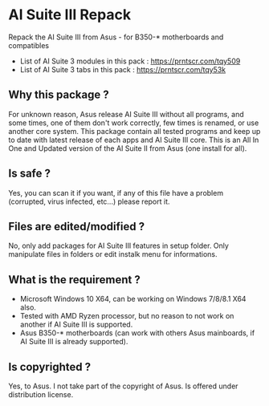 # AI Suite III Repack
Repack the AI Suite III from Asus - for B350-* motherboards and compatibles

- List of AI Suite 3 modules in this pack : https://prntscr.com/tqy509
- List of AI Suite 3 tabs in this pack : https://prntscr.com/tqy53k
 
## Why this package ?
For unknown reason, Asus release AI Suite III without all programs, and some times, one of them don't work correctly, few times is renamed, or use another core system. This package contain all tested programs and keep up to date with latest release of each apps and AI Suite III core. This is an All In One and Updated version of the AI Suite II from Asus (one install for all).

## Is safe ?
Yes, you can scan it if you want, if any of this file have a problem (corrupted, virus infected, etc...) please report it.

## Files are edited/modified ?
No, only add packages for AI Suite III features in setup folder. Only manipulate files in folders or edit instalk menu for informations.

## What is the requirement ?
* Microsoft Windows 10 X64, can be working on Windows 7/8/8.1 X64 also.
* Tested with AMD Ryzen processor, but no reason to not work on another if AI Suite III is supported.
* Asus B350-* motherboards (can work with others Asus mainboards, if AI Suite III is already supported).

## Is copyrighted ?
Yes, to Asus. I not take part of the copyright of Asus. Is offered under distribution license.
